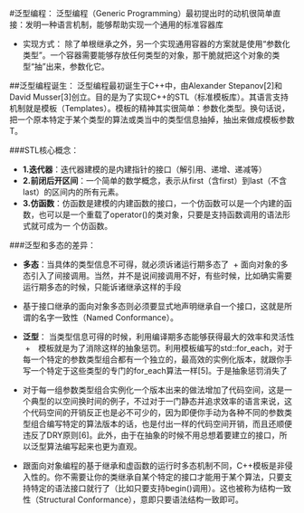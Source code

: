 #泛型编程：
 泛型编程（Generic Programming）最初提出时的动机很简单直接：发明一种语言机制，能够帮助实现一个通用的标准容器库
 + 实现方式：
 除了单根继承之外，另一个实现通用容器的方案就是使用“参数化类型”。一个容器需要能够存放任何类型的对象，那干脆就把这个对象的类型“抽”出来，参数化它。

##泛型编程诞生：
泛型编程最初诞生于C++中，由Alexander Stepanov[2]和David Musser[3]创立。目的是为了实现C++的STL（标准模板库）。其语言支持机制就是模板（Templates）。模板的精神其实很简单：参数化类型。换句话说，把一个原本特定于某个类型的算法或类当中的类型信息抽掉，抽出来做成模板参数T。
 
###STL核心概念：
 + **1.迭代器**：迭代器建模的是内建指针的接口（解引用、递增、递减等）
 + **2.前闭后开区间**：一个简单的数学概念，表示从first（含first）到last（不含last）的区间内的所有元素。
 + __3.仿函数__：仿函数是建模的内建函数的接口，一个仿函数可以是一个内建的函数，也可以是一个重载了operator()的类对象，只要是支持函数调用的语法形式就可成为一  个仿函数。
 
###泛型和多态的差异：
 + **多态**：当具体的类型信息不可得，就必须诉诸运行期多态了
  + 面向对象的多态引入了间接调用。当然，并不是说间接调用不好，有些时候，比如确实需要运行期多态的时候，只能诉诸继承这样的手段
  
  + 基于接口继承的面向对象多态则必须要显式地声明继承自一个接口，这就是所谓的名字一致性（Named Conformance）。
 
 + **泛型**： 当类型信息可得的时候，利用编译期多态能够获得最大的效率和灵活性
  +　模板就是为了消除这样的抽象惩罚。利用模板编写的std::for_each，对于每一个特定的参数类型组合都有一个独立的，最高效的实例化版本，就跟你手写一个特定于这些类型的专门的for_each算法一样[5]。于是抽象惩罚消失了
  
  + 对于每一组参数类型组合实例化一个版本出来的做法增加了代码空间，这是一个典型的以空间换时间的例子，不过对于一门静态并追求效率的语言来说，这个代码空间的开销反正也是必不可少的，因为即便你手动为各种不同的参数类型组合编写特定的算法版本的话，也是付出一样的代码空间开销，而且还顺便违反了DRY原则[6]。此外，由于在抽象的时候不用总想着要建立的接口，所以泛型算法编写起来也更为直观。
  
  + 跟面向对象编程的基于继承和虚函数的运行时多态机制不同，C++模板是非侵入性的。你不需要让你的类继承自某个特定的接口才能用于某个算法，只要支持特定的语法接口就行了（比如只要支持begin()调用）。这也被称为结构一致性（Structural Conformance），意即只要语法结构一致即可。

